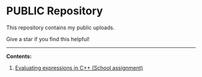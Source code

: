 
# PUBLIC Repository

This repository contains my public uploads.

Give a star if you find this helpful!

----------------------------------------------------------------------------------
**Contents:**

1. [Evaluating expressions in C++ (School assignment)](https://stevekhoa.github.io/discrete_assignment/Report.pdf)
